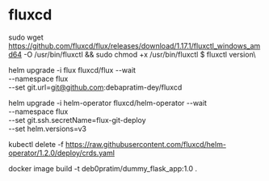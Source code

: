 # fluxcd

sudo wget https://github.com/fluxcd/flux/releases/download/1.17.1/fluxctl_windows_amd64 -O /usr/bin/fluxctl && sudo chmod +x /usr/bin/fluxctl
$ fluxctl version\


helm upgrade -i flux fluxcd/flux --wait \
--namespace flux \
--set git.url=git@github.com:debapratim-dey/fluxcd

helm upgrade -i helm-operator fluxcd/helm-operator --wait \
--namespace flux \
--set git.ssh.secretName=flux-git-deploy \
--set helm.versions=v3

kubectl delete -f https://raw.githubusercontent.com/fluxcd/helm-operator/1.2.0/deploy/crds.yaml

docker image build -t deb0pratim/dummy_flask_app:1.0 .
